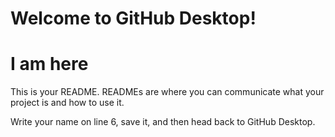 # Welcome to GitHub Desktop!
# I am here


This is your README. READMEs are where you can communicate what your project is and how to use it.

Write your name on line 6, save it, and then head back to GitHub Desktop.
